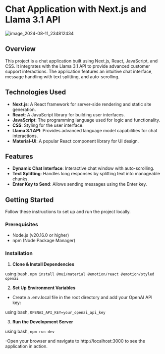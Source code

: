 # Chat Application with Next.js and Llama 3.1 API
![image_2024-08-11_234812434](https://github.com/user-attachments/assets/95f34bb2-bddd-4e81-b049-af4ee373c13a)
## Overview

This project is a chat application built using Next.js, React, JavaScript, and CSS. It integrates with the Llama 3.1 API to provide advanced customer support interactions. The application features an intuitive chat interface, message handling with text splitting, and auto-scrolling.

## Technologies Used

- **Next.js**: A React framework for server-side rendering and static site generation.
- **React**: A JavaScript library for building user interfaces.
- **JavaScript**: The programming language used for logic and functionality.
- **CSS**: Styling for the user interface.
- **Llama 3.1 API**: Provides advanced language model capabilities for chat interactions.
- **Material-UI**: A popular React component library for UI design.

## Features

- **Dynamic Chat Interface**: Interactive chat window with auto-scrolling.
- **Text Splitting**: Handles long responses by splitting text into manageable chunks.
- **Enter Key to Send**: Allows sending messages using the Enter key.

## Getting Started

Follow these instructions to set up and run the project locally.

### Prerequisites

- Node.js (v20.16.0 or higher)
- npm (Node Package Manager)

### Installation

1. **Clone & Install Dependencies**

using bash, 
```npm install @mui/material @emotion/react @emotion/styled openai```

2. **Set Up Environment Variables**

- Create a .env.local file in the root directory and add your OpenAI API key:

using bash,
```OPENAI_API_KEY=your_openai_api_key```

3. **Run the Development Server**

using bash, 
```npm run dev```

-Open your browser and navigate to http://localhost:3000 to see the application in action.

